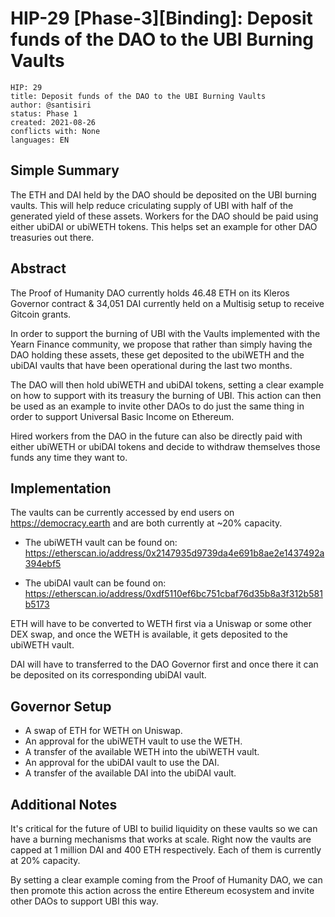 # HIP-29 [Phase-3][Binding]: Deposit funds of the DAO to the UBI Burning Vaults
```
HIP: 29
title: Deposit funds of the DAO to the UBI Burning Vaults
author: @santisiri
status: Phase 1
created: 2021-08-26
conflicts with: None
languages: EN
```

## Simple Summary

The ETH and DAI held by the DAO should be deposited on the UBI burning vaults. This will help reduce criculating supply of UBI with half of the generated yield of these assets. Workers for the DAO should be paid using either ubiDAI or ubiWETH tokens. This helps set an example for other DAO treasuries out there.

## Abstract

The Proof of Humanity DAO currently holds 46.48 ETH on its Kleros Governor contract & 34,051 DAI currently held on a Multisig setup to receive Gitcoin grants. 

In order to support the burning of UBI with the Vaults implemented with the Yearn Finance community, we propose that rather than simply having the DAO holding these assets, these get deposited to the ubiWETH and the ubiDAI vaults that have been operational during the last two months.

The DAO will then hold ubiWETH and ubiDAI tokens, setting a clear example on how to support with its treasury the burning of UBI. This action can then be used as an example to invite other DAOs to do just the same thing in order to support Universal Basic Income on Ethereum. 

Hired workers from the DAO in the future can also be directly paid with either ubiWETH or ubiDAI tokens and decide to withdraw themselves those funds any time they want to. 

## Implementation

The vaults can be currently accessed by end users on https://democracy.earth and are both currently at ~20% capacity. 

- The ubiWETH vault can be found on: https://etherscan.io/address/0x2147935d9739da4e691b8ae2e1437492a394ebf5

- The ubiDAI vault can be found on: https://etherscan.io/address/0xdf5110ef6bc751cbaf76d35b8a3f312b581b5173

ETH will have to be converted to WETH first via a Uniswap or some other DEX swap, and once the WETH is available, it gets deposited to the ubiWETH vault.

DAI will have to transferred to the DAO Governor first and once there it can be deposited on its corresponding ubiDAI vault. 

## Governor Setup

- A swap of ETH for WETH on Uniswap.
- An approval for the ubiWETH vault to use the WETH.
- A transfer of the available WETH into the ubiWETH vault.
- An approval for the ubiDAI vault to use the DAI.
- A transfer of the available DAI into the ubiDAI vault.

## Additional Notes

It's critical for the future of UBI to builid liquidity on these vaults so we can have a burning mechanisms that works at scale. Right now the vaults are capped at 1 million DAI and 400 ETH respectively. Each of them is currently at 20% capacity. 

By setting a clear example coming from the Proof of Humanity DAO, we can then promote this action across the entire Ethereum ecosystem and invite other DAOs to support UBI this way.
